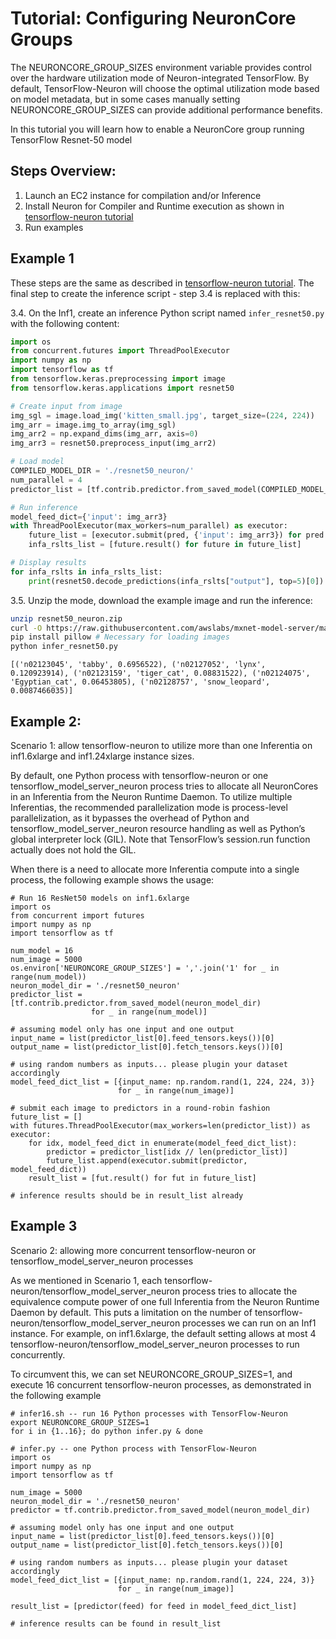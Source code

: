 # Tutorial: Configuring NeuronCore Groups
The NEURONCORE_GROUP_SIZES environment variable provides control over the hardware utilization mode of Neuron-integrated TensorFlow. By default, TensorFlow-Neuron will choose the optimal utilization mode based on model metadata, but in some cases manually setting NEURONCORE_GROUP_SIZES can provide additional performance benefits.

In this tutorial you will learn how to enable a NeuronCore group running TensorFlow Resnet-50 model

## Steps Overview:

1. Launch an EC2 instance for compilation and/or Inference
2. Install Neuron for Compiler and Runtime execution as shown in  [tensorflow-neuron tutorial](./tutorial-compile-infer.md)
3. Run examples

## Example 1
These steps are the same as described in [tensorflow-neuron tutorial](./tutorial-compile-infer.md). The final step to create the inference script - step 3.4 is replaced with this:

3.4. On the Inf1, create an inference Python script named `infer_resnet50.py` with the following content:
```python
import os
from concurrent.futures import ThreadPoolExecutor
import numpy as np
import tensorflow as tf
from tensorflow.keras.preprocessing import image
from tensorflow.keras.applications import resnet50

# Create input from image
img_sgl = image.load_img('kitten_small.jpg', target_size=(224, 224))
img_arr = image.img_to_array(img_sgl)
img_arr2 = np.expand_dims(img_arr, axis=0)
img_arr3 = resnet50.preprocess_input(img_arr2)

# Load model
COMPILED_MODEL_DIR = './resnet50_neuron/'
num_parallel = 4
predictor_list = [tf.contrib.predictor.from_saved_model(COMPILED_MODEL_DIR) for _ in range(num_parallel)]

# Run inference
model_feed_dict={'input': img_arr3}
with ThreadPoolExecutor(max_workers=num_parallel) as executor:
    future_list = [executor.submit(pred, {'input': img_arr3}) for pred in predictor_list]
    infa_rslts_list = [future.result() for future in future_list]

# Display results
for infa_rslts in infa_rslts_list:
    print(resnet50.decode_predictions(infa_rslts["output"], top=5)[0])
```

3.5. Unzip the mode, download the example image and run the inference:
```bash
unzip resnet50_neuron.zip
curl -O https://raw.githubusercontent.com/awslabs/mxnet-model-server/master/docs/images/kitten_small.jpg
pip install pillow # Necessary for loading images
python infer_resnet50.py
```
```
[('n02123045', 'tabby', 0.6956522), ('n02127052', 'lynx', 0.120923914), ('n02123159', 'tiger_cat', 0.08831522), ('n02124075', 'Egyptian_cat', 0.06453805), ('n02128757', 'snow_leopard', 0.0087466035)]
```

## Example 2:

Scenario 1: allow tensorflow-neuron to utilize more than one Inferentia on inf1.6xlarge and inf1.24xlarge instance sizes.

By default, one Python process with tensorflow-neuron or one tensorflow_model_server_neuron process tries to allocate all NeuronCores in an Inferentia from the Neuron Runtime Daemon. To utilize multiple Inferentias, the recommended parallelization mode is process-level parallelization, as it bypasses the overhead of Python and tensorflow_model_server_neuron resource handling as well as Python’s global interpreter lock (GIL). Note that TensorFlow’s session.run function actually does not hold the GIL. 

When there is a need to allocate more Inferentia compute into a single process, the following example shows the usage:

```
# Run 16 ResNet50 models on inf1.6xlarge
import os
from concurrent import futures
import numpy as np
import tensorflow as tf

num_model = 16
num_image = 5000
os.environ['NEURONCORE_GROUP_SIZES'] = ','.join('1' for _ in range(num_model))
neuron_model_dir = './resnet50_neuron'
predictor_list = [tf.contrib.predictor.from_saved_model(neuron_model_dir)
                  for _ in range(num_model)]

# assuming model only has one input and one output
input_name = list(predictor_list[0].feed_tensors.keys())[0]
output_name = list(predictor_list[0].fetch_tensors.keys())[0]

# using random numbers as inputs... please plugin your dataset accordingly
model_feed_dict_list = [{input_name: np.random.rand(1, 224, 224, 3)}
                        for _ in range(num_image)]

# submit each image to predictors in a round-robin fashion
future_list = []
with futures.ThreadPoolExecutor(max_workers=len(predictor_list)) as executor:
    for idx, model_feed_dict in enumerate(model_feed_dict_list):
        predictor = predictor_list[idx // len(predictor_list)]
        future_list.append(executor.submit(predictor, model_feed_dict))
    result_list = [fut.result() for fut in future_list]

# inference results should be in result_list already

```
## Example 3
Scenario 2: allowing more concurrent tensorflow-neuron or tensorflow_model_server_neuron processes

As we mentioned in Scenario 1, each tensorflow-neuron/tensorflow_model_server_neuron process tries to allocate the equivalence compute power of one full Inferentia from the Neuron Runtime Daemon by default. This puts a limitation on the number of tensorflow-neuron/tensorflow_model_server_neuron processes we can run on an Inf1 instance. For example, on inf1.6xlarge, the default setting allows at most 4 tensorflow-neuron/tensorflow_model_server_neuron processes to run concurrently.

To circumvent this, we can set NEURONCORE_GROUP_SIZES=1, and execute 16 concurrent tensorflow-neuron processes, as demonstrated in the following example

```
# infer16.sh -- run 16 Python processes with TensorFlow-Neuron
export NEURONCORE_GROUP_SIZES=1
for i in {1..16}; do python infer.py & done
```

```
# infer.py -- one Python process with TensorFlow-Neuron
import os
import numpy as np
import tensorflow as tf

num_image = 5000
neuron_model_dir = './resnet50_neuron'
predictor = tf.contrib.predictor.from_saved_model(neuron_model_dir)

# assuming model only has one input and one output
input_name = list(predictor_list[0].feed_tensors.keys())[0]
output_name = list(predictor_list[0].fetch_tensors.keys())[0]

# using random numbers as inputs... please plugin your dataset accordingly
model_feed_dict_list = [{input_name: np.random.rand(1, 224, 224, 3)}
                        for _ in range(num_image)]

result_list = [predictor(feed) for feed in model_feed_dict_list]

# inference results can be found in result_list
```





